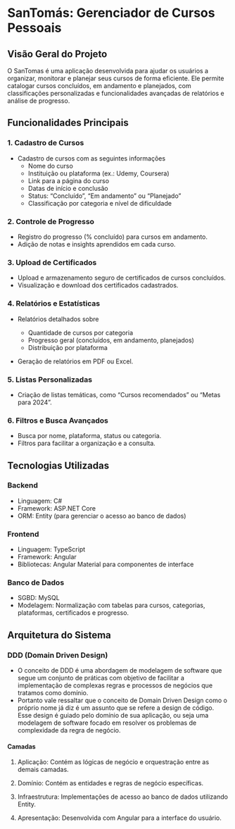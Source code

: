 # SanTomás: Gerenciador de Cursos Pessoais

## Visão Geral do Projeto

  O SanTomas é uma aplicação desenvolvida para ajudar os usuários a organizar, monitorar e planejar seus cursos de forma eficiente. Ele permite catalogar cursos concluídos, em andamento e planejados, com classificações personalizadas e funcionalidades avançadas de relatórios e análise de progresso.

## Funcionalidades Principais

### 1. Cadastro de Cursos

* Cadastro de cursos com as seguintes informações
  * Nome do curso
  * Instituição ou plataforma (ex.: Udemy, Coursera)
  * Link para a página do curso
  * Datas de início e conclusão
  * Status: “Concluído”, “Em andamento” ou “Planejado”
  * Classificação por categoria e nível de dificuldade

### 2. Controle de Progresso

* Registro do progresso (% concluído) para cursos em andamento.
* Adição de notas e insights aprendidos em cada curso.

### 3. Upload de Certificados

* Upload e armazenamento seguro de certificados de cursos concluídos.
* Visualização e download dos certificados cadastrados.

### 4. Relatórios e Estatísticas

* Relatórios detalhados sobre
  * Quantidade de cursos por categoria
  * Progresso geral (concluídos, em andamento, planejados)
  * Distribuição por plataforma

* Geração de relatórios em PDF ou Excel.

### 5. Listas Personalizadas

* Criação de listas temáticas, como “Cursos recomendados” ou “Metas para 2024”.

### 6. Filtros e Busca Avançados

* Busca por nome, plataforma, status ou categoria.
* Filtros para facilitar a organização e a consulta.

## Tecnologias Utilizadas

### Backend

* Linguagem: C#
* Framework: ASP.NET Core
* ORM: Entity (para gerenciar o acesso ao banco de dados)

### Frontend

* Linguagem: TypeScript
* Framework: Angular
* Bibliotecas: Angular Material para componentes de interface

### Banco de Dados

* SGBD: MySQL
* Modelagem: Normalização com tabelas para cursos, categorias, plataformas, certificados e progresso.

## Arquitetura do Sistema

### DDD (Domain Driven Design)

* O conceito de DDD é uma abordagem de modelagem de software que segue um conjunto de práticas com objetivo de facilitar a implementação de complexas regras e processos de negócios que tratamos como domínio.
* Portanto vale ressaltar que o conceito de Domain Driven Design como o próprio nome já diz é um assunto que se refere a design de código. Esse design é guiado pelo domínio de sua aplicação, ou seja uma modelagem de software focado em resolver os problemas de complexidade da regra de negócio.

#### Camadas

1. Aplicação: Contém as lógicas de negócio e orquestração entre as demais camadas.

2. Domínio: Contém as entidades e regras de negócio específicas.

3. Infraestrutura: Implementações de acesso ao banco de dados utilizando Entity.

4. Apresentação: Desenvolvida com Angular para a interface do usuário.

